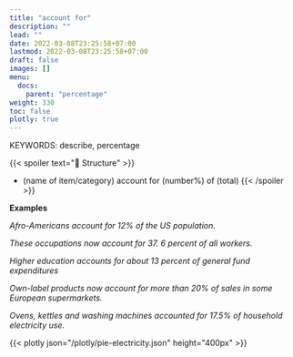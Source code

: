 ```yaml
---
title: "account for"
description: ""
lead: ""
date: 2022-03-08T23:25:58+07:00
lastmod: 2022-03-08T23:25:58+07:00
draft: false
images: []
menu:
  docs:
    parent: "percentage"
weight: 330
toc: false
plotly: true
---
```


KEYWORDS: describe, percentage

{{< spoiler text="🌱 Structure" >}}

- (name of item/category) account for (number%) of (total)
  {{< /spoiler >}}

**Examples**

_Afro-Americans account for 12% of the US population._

_These occupations now account for 37. 6 percent of all workers._

_Higher education accounts for about 13 percent of general fund expenditures_

_Own-label products now account for more than 20% of sales in some European supermarkets._

_Ovens, kettles and washing machines accounted for 17.5% of household electricity use._

{{< plotly json="/plotly/pie-electricity.json" height="400px" >}}
